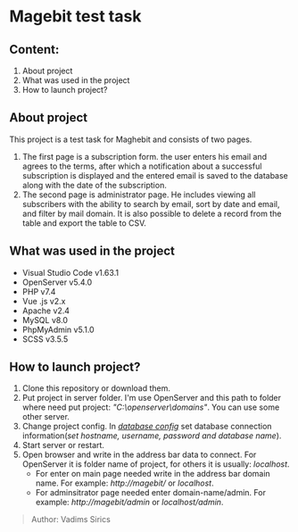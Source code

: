 # **Magebit test task**

## Content:
  1. About project
  2. What was used in the project
  3. How to launch project?

## About project
  This project is a test task for Maghebit and consists of two pages.
  1. The first page is a subscription form. the user enters his email and agrees to the terms, after which a notification about a successful subscription is displayed and the entered email is saved to the database along with the date of the subscription.
  2. The second page is administrator page. He includes viewing all subscribers with the ability to search by email, sort by date and email, and filter by mail domain. It is also possible to delete a record from the table and export the table to CSV.

## What was used in the project
  - Visual Studio Code v1.63.1
  - OpenServer v5.4.0
  - PHP v7.4
  - Vue .js v2.x
  - Apache v2.4
  - MySQL v8.0
  - PhpMyAdmin v5.1.0
  - SCSS v3.5.5
 
## How to launch project?
  1. Clone this repository or download them.
  2. Put project in server folder. I'm use OpenServer and this path to folder where need put project: *"C:\openserver\domains\"*. You can use some other server.
  3. Change project config. In *[database config](https://github.com/Kythadrin/magebit/blob/1112421e99fd482a8178ec2637946e9b66508fcc/conf/Config.php#L10)* set database connection information(*set hostname, username, password and database name*).
  4. Start server or restart.
  5. Open browser and write in the address bar data to connect. For OpenServer it is folder name of project, for others it is usually: *localhost*. 
     - For enter on main page needed write in the address bar domain name. For example: *http://magebit/* or *localhost*. 
     - For adminsitrator page needed enter domain-name/admin. For example: *http://magebit/admin* or *localhost/admin*.

> Author: Vadims Sirics
